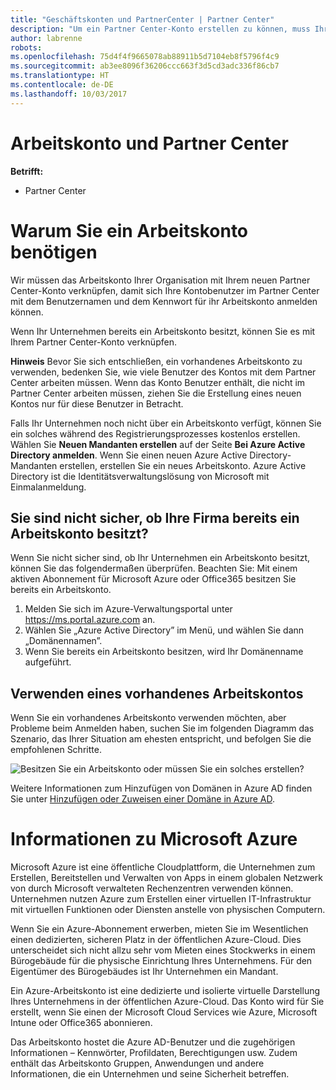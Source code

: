 ```yaml
---
title: "Geschäftskonten und PartnerCenter | Partner Center"
description: "Um ein Partner Center-Konto erstellen zu können, muss Ihr Unternehmen ein Arbeitskonto besitzen."
author: labrenne
robots: 
ms.openlocfilehash: 75d4f4f9665078ab88911b5d7104eb8f5796f4c9
ms.sourcegitcommit: ab3ee8096f36206ccc663f3d5cd3adc336f86cb7
ms.translationtype: HT
ms.contentlocale: de-DE
ms.lasthandoff: 10/03/2017
---
```

# <a name="your-work-account-and-partner-center"></a>Arbeitskonto und Partner Center  

**Betrifft:**

-  Partner Center

# <a name="why-you-need-a-work-account"></a>Warum Sie ein Arbeitskonto benötigen

Wir müssen das Arbeitskonto Ihrer Organisation mit Ihrem neuen Partner Center-Konto verknüpfen, damit sich Ihre Kontobenutzer im Partner Center mit dem Benutzernamen und dem Kennwort für ihr Arbeitskonto anmelden können.

Wenn Ihr Unternehmen bereits ein Arbeitskonto besitzt, können Sie es mit Ihrem Partner Center-Konto verknüpfen. 

**Hinweis** Bevor Sie sich entschließen, ein vorhandenes Arbeitskonto zu verwenden, bedenken Sie, wie viele Benutzer des Kontos mit dem Partner Center arbeiten müssen. Wenn das Konto Benutzer enthält, die nicht im Partner Center arbeiten müssen, ziehen Sie die Erstellung eines neuen Kontos nur für diese Benutzer in Betracht.

Falls Ihr Unternehmen noch nicht über ein Arbeitskonto verfügt, können Sie ein solches während des Registrierungsprozesses kostenlos erstellen. Wählen Sie **Neuen Mandanten erstellen** auf der Seite **Bei Azure Active Directory anmelden**. Wenn Sie einen neuen Azure Active Directory-Mandanten erstellen, erstellen Sie ein neues Arbeitskonto. Azure Active Directory ist die Identitätsverwaltungslösung von Microsoft mit Einmalanmeldung.

## <a name="not-sure-if-your-company-already-has-a-work-account"></a>Sie sind nicht sicher, ob Ihre Firma bereits ein Arbeitskonto besitzt?

Wenn Sie nicht sicher sind, ob Ihr Unternehmen ein Arbeitskonto besitzt, können Sie das folgendermaßen überprüfen. Beachten Sie: Mit einem aktiven Abonnement für Microsoft Azure oder Office365 besitzen Sie bereits ein Arbeitskonto.
1.  Melden Sie sich im Azure-Verwaltungsportal unter https://ms.portal.azure.com an.
2.  Wählen Sie „Azure Active Directory” im Menü, und wählen Sie dann „Domänennamen”.
3.  Wenn Sie bereits ein Arbeitskonto besitzen, wird Ihr Domänenname aufgeführt.

## <a name="using-an-existing-work-account"></a>Verwenden eines vorhandenes Arbeitskontos

Wenn Sie ein vorhandenes Arbeitskonto verwenden möchten, aber Probleme beim Anmelden haben, suchen Sie im folgenden Diagramm das Szenario, das Ihrer Situation am ehesten entspricht, und befolgen Sie die empfohlenen Schritte. 

![Besitzen Sie ein Arbeitskonto oder müssen Sie ein solches erstellen?](images/onboardingAADFlow.png)

Weitere Informationen zum Hinzufügen von Domänen in Azure AD finden Sie unter [Hinzufügen oder Zuweisen einer Domäne in Azure AD](https://docs.microsoft.com/azure/active-directory/active-directory-add-domain).

# <a name="about-microsoft-azure"></a>Informationen zu Microsoft Azure

Microsoft Azure ist eine öffentliche Cloudplattform, die Unternehmen zum Erstellen, Bereitstellen und Verwalten von Apps in einem globalen Netzwerk von durch Microsoft verwalteten Rechenzentren verwenden können. Unternehmen nutzen Azure zum Erstellen einer virtuellen IT-Infrastruktur mit virtuellen Funktionen oder Diensten anstelle von physischen Computern. 

Wenn Sie ein Azure-Abonnement erwerben, mieten Sie im Wesentlichen einen dedizierten, sicheren Platz in der öffentlichen Azure-Cloud. Dies unterscheidet sich nicht allzu sehr vom Mieten eines Stockwerks in einem Bürogebäude für die physische Einrichtung Ihres Unternehmens. Für den Eigentümer des Bürogebäudes ist Ihr Unternehmen ein Mandant. 

Ein Azure-Arbeitskonto ist eine dedizierte und isolierte virtuelle Darstellung Ihres Unternehmens in der öffentlichen Azure-Cloud. Das Konto wird für Sie erstellt, wenn Sie einen der Microsoft Cloud Services wie Azure, Microsoft Intune oder Office365 abonnieren. 

Das Arbeitskonto hostet die Azure AD-Benutzer und die zugehörigen Informationen – Kennwörter, Profildaten, Berechtigungen usw. Zudem enthält das Arbeitskonto Gruppen, Anwendungen und andere Informationen, die ein Unternehmen und seine Sicherheit betreffen. 
